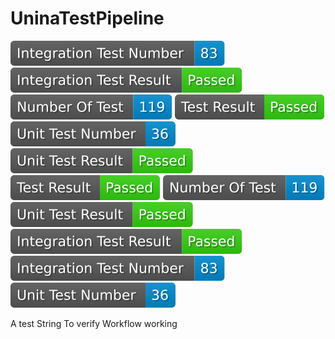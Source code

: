 # UninaTestPipeline
<img src="badges_ver_v0.0.1-test/integration_test_number.svg"> <img src="badges_ver_v0.0.1-test/integration_test_result.svg"> <img src="badges_ver_v0.0.1-test/test_number.svg"> <img src="badges_ver_v0.0.1-test/test_result.svg"> <img src="badges_ver_v0.0.1-test/unit_test_number.svg"> <img src="badges_ver_v0.0.1-test/unit_test_result.svg"> 
<img src="badges_ver_v0.0.1-test/test_result.svg"> 
<img src="badges_ver_v0.0.1-test/test_number.svg"> 
<img src="badges_ver_v0.0.1-test/unit_test_result.svg"> 
<img src="badges_ver_v0.0.1-test/integration_test_result.svg"> 
<img src="badges_ver_v0.0.1-test/integration_test_number.svg"> 
<img src="badges_ver_v0.0.1-test/unit_test_number.svg"> 


A test String To verify Workflow working
